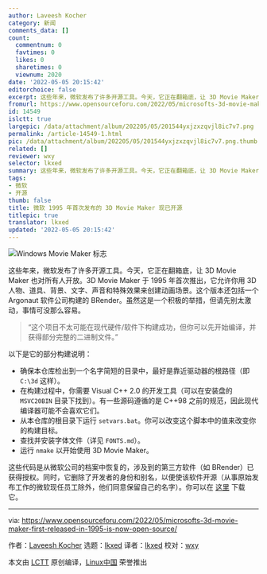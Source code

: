 ```yaml
---
author: Laveesh Kocher
category: 新闻
comments_data: []
count:
  commentnum: 0
  favtimes: 0
  likes: 0
  sharetimes: 0
  viewnum: 2020
date: '2022-05-05 20:15:42'
editorchoice: false
excerpt: 这些年来，微软发布了许多开源工具。今天，它正在翻箱底，让 3D Movie Maker 也对所有人开放。
fromurl: https://www.opensourceforu.com/2022/05/microsofts-3d-movie-maker-first-released-in-1995-is-now-open-source/
id: 14549
islctt: true
largepic: /data/attachment/album/202205/05/201544yxjzxzqvjl8ic7v7.png
permalink: /article-14549-1.html
pic: /data/attachment/album/202205/05/201544yxjzxzqvjl8ic7v7.png.thumb.jpg
related: []
reviewer: wxy
selector: lkxed
summary: 这些年来，微软发布了许多开源工具。今天，它正在翻箱底，让 3D Movie Maker 也对所有人开放。
tags:
- 微软
- 开源
thumb: false
title: 微软 1995 年首次发布的 3D Movie Maker 现已开源
titlepic: true
translator: lkxed
updated: '2022-05-05 20:15:42'
---
```


![Windows Movie Maker 标志](/data/attachment/album/202205/05/201544yxjzxzqvjl8ic7v7.png)


这些年来，微软发布了许多开源工具。今天，它正在翻箱底，让 3D Movie Maker 也对所有人开放。3D Movie Maker 于 1995 年首次推出，它允许你用 3D 人物、道具、背景、文字、声音和特殊效果来创建动画场景。这个版本还包括一个 Argonaut 软件公司构建的 BRender。虽然这是一个积极的举措，但请先别太激动，事情可没那么容易。



> 
> “这个项目不太可能在现代硬件/软件下构建成功，但你可以先开始编译，并获得部分完整的二进制文件。”
> 
> 
> 


以下是它的部分构建说明：


* 确保本仓库检出到一个名字简短的目录中，最好是靠近驱动器的根路径（即 `C:\3d` 这样）。
* 在构建过程中，你需要 Visual C++ 2.0 的开发工具（可以在安装盘的 `MSVC20BIN` 目录下找到）。有一些源码遵循的是 C++98 之前的规范，因此现代编译器可能不会喜欢它们。
* 从本仓库的根目录下运行 `setvars.bat`。你可以改变这个脚本中的值来改变你的构建目标。
* 查找并安装字体文件（详见 `FONTS.md`）。
* 运行 `nmake` 以开始使用 3D Movie Maker。


这些代码是从微软公司的档案中恢复的，涉及到的第三方软件（如 BRender）已获得授权。同时，它删除了开发者的身份和别名，以便使该软件开源（从事原始发布工作的微软现任员工除外，他们同意保留自己的名字）。你可以在 [这里](https://github.com/microsoft/Microsoft-3D-Movie-Maker) 下载它。




---


via: <https://www.opensourceforu.com/2022/05/microsofts-3d-movie-maker-first-released-in-1995-is-now-open-source/>


作者：[Laveesh Kocher](https://www.opensourceforu.com/author/laveesh-kocher/) 选题：[lkxed](https://github.com/lkxed) 译者：[lkxed](https://github.com/lkxed) 校对：[wxy](https://github.com/wxy)


本文由 [LCTT](https://github.com/LCTT/TranslateProject) 原创编译，[Linux中国](https://linux.cn/) 荣誉推出